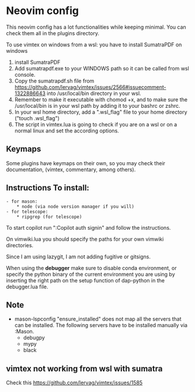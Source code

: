 # Neovim config

This neovim config has a lot functionalities while keeping minimal. You can
check them all in the plugins directory.

To use vimtex on windows from a wsl: you have to install SumatraPDF on windows
1. install SumatraPDF
2. Add sumatrapdf.exe to your WINDOWS path so it can be called from wsl
   console.
3. Copy the sumatrapdf.sh file from
   https://github.com/lervag/vimtex/issues/2566#issuecomment-1322886643 into
   /usr/local/bin directory in your wsl.
4. Remember to make it executable with chomod +x, and to make sure the
   /usr/local/bin is in your wsl path by adding it to your bashrc or zshrc.
5. In your wsl home directory, add a ".wsl_flag" file to your home directory ("touch .wsl_flag")
6. The script in vimtex.lua is going to check if you are on a wsl or on a
   normal linux and set the according options.


## Keymaps 
Some plugins have keymaps on their own, so you may check their
documentation, (vimtex, commentary, among others).

## Instructions To install: 
    - for mason:
        * node (via node version manager if you will)
    - for telescope: 
        * ripgrep (for telescope)

To start copilot run ":Copilot auth signin" and follow the instructions.

On vimwiki.lua you should specify the paths for your own vimwiki directories.

Since I am using lazygit, I am not adding fugitive or gitsigns.

When using the **debugger** make sure to disable conda environment, or specify the
python binary of the current environment you are using by inserting the right
path on the setup function of dap-python in the debugger.lua file.

## Note
* mason-lspconfig "ensure_installed" does not map all the servers that can be installed. The following servers have to be installed manually via :Mason.
    - debugpy
    - mypy
    - black

## vimtex not working from wsl with sumatra
Check this https://github.com/lervag/vimtex/issues/1585
